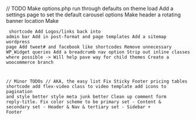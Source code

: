 // TODO
Make options.php run through defaults on theme load
Add a settings page to set the default carousel options
Make header a rotating banner location
Make <pre><code> shortcode
Add Logos/links back into admin bar
Add in post-format and page templates
Add a sitemap wordpress page
Add tweet# and facebook like shortcodes
Remove unnecessary WP_Widget queries
Add a breadcrumb nav option
Strip out inline classes where possible -> Will help pave way for child themes
Create a woocommerce branch

// Minor TODOs
// AKA, the easy list
Fix Sticky Footer
pricing tables shortcode
add flex-video class to video template
add icons to pagination and style better
style meta junk better
Clean up comment form reply-title.
Fix color scheme to be primary set - Content & secondary set - Header & Nav & tertiary set - Sidebar + Footer

